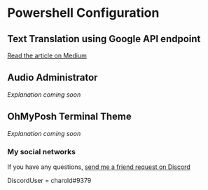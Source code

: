 # Powershell Configuration
## Text Translation using Google API endpoint
[Read the article on Medium](https://medium.com/@harolrop14/text-translation-using-powershell-a07afab6d22)
## Audio Administrator
*Explanation coming soon*
## OhMyPosh Terminal Theme
*Explanation coming soon*

### My social networks

If you have any questions, [send me a friend request on Discord](https://discord.com/invite/charold#9379)

DiscordUser = charold#9379
